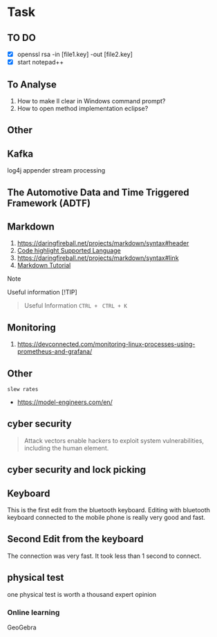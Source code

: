 # Task
## TO DO
 - [x] openssl rsa -in [file1.key] -out [file2.key]
 - [x] start notepad++ 

## To Analyse 
1. How to make ll clear in Windows command prompt?
1. How to open method implementation eclipse?


## Other
## Kafka 
log4j appender stream processing

## The Automotive Data and Time Triggered Framework (ADTF) 

## Markdown
1. https://daringfireball.net/projects/markdown/syntax#header
1. [Code highlight Supported Language](http://www.rubycoloredglasses.com/2013/04/languages-supported-by-github-flavored-markdown/)
1. https://daringfireball.net/projects/markdown/syntax#link
2. [Markdown Tutorial](https://docs.github.com/en/get-started/writing-on-github/getting-started-with-writing-and-formatting-on-github/basic-writing-and-formatting-syntax)

> [!NOTE]
> Useful information
> [!TIP]

> Useful Information 
> `CTRL + `
> `CTRL + K`
## Monitoring
1. https://devconnected.com/monitoring-linux-processes-using-prometheus-and-grafana/

## Other
```
slew rates
```
* https://model-engineers.com/en/
## cyber security
> Attack vectors enable hackers to exploit system vulnerabilities, including the human element.
## cyber security and lock picking
## Keyboard
This is the first edit from the bluetooth keyboard. Editing with bluetooth keyboard connected to the mobile phone is really very good and fast. 

## Second Edit from the keyboard
The connection was very fast. It took less than 1 second to connect.

## physical test
one physical test is worth a thousand expert opinion
### Online learning
GeoGebra
